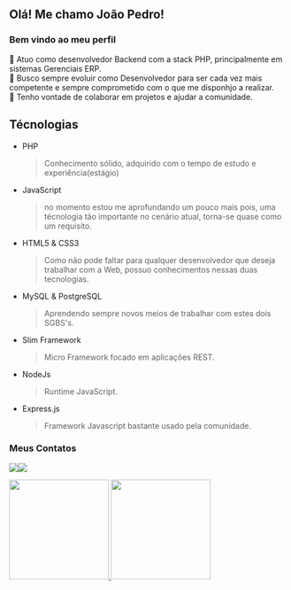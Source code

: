 ## Olá! Me chamo João Pedro! 
### Bem vindo ao meu perfil

🔭 Atuo como desenvolvedor Backend com a stack PHP, principalmente em sistemas Gerenciais ERP. </br>
🌱 Busco sempre evoluir como Desenvolvedor para ser cada vez mais competente e sempre comprometido com o que me disponhjo a realizar. </br>
👯 Tenho vontade de colaborar em projetos e ajudar a comunidade. </br>

## Técnologias 

* PHP
  > Conhecimento sólido, adquirido com o tempo de estudo e experiência(estágio) 
* JavaScript
  > no momento estou me aprofundando um pouco mais pois, uma técnologia tão importante no cenário atual, torna-se quase como um requisito.
* HTML5 & CSS3
  > Como não pode faltar para qualquer desenvolvedor que deseja trabalhar com a Web, possuo conhecimentos nessas duas tecnologias.
* MySQL & PostgreSQL
  > Aprendendo sempre novos meios de trabalhar com estes dois SGBS's.
* Slim Framework
  > Micro Framework focado em aplicações REST.
* NodeJs
  > Runtime JavaScript.
* Express.js
  > Framework Javascript bastante usado pela comunidade.

### Meus Contatos

<a href="mailto:jp200209@gmail.com"><img src="https://img.shields.io/badge/Gmail-D14836?style=for-the-badge&logo=gmail&logoColor=white" target="_blank"></a><a href="https://www.linkedin.com/in/jo%C3%A3o-pedro-silva-8828251ba/" target="_blank"><img src="https://img.shields.io/badge/-LinkedIn-%230077B5?style=for-the-badge&logo=linkedin&logoColor=white" target="_blank"></a>

<div>
  <a href="https://github.com/joaops23">
  <img height="180em" src="https://github-readme-stats.vercel.app/api/top-langs/?username=joaops23&layout=compact&langs_count=7&theme=dracula"/>
  <img height="180em" src="https://github-readme-stats.vercel.app/api?username=joaops23&show_icons=true&theme=dracula&include_all_commits=true&count_private=true"/>
</div>
